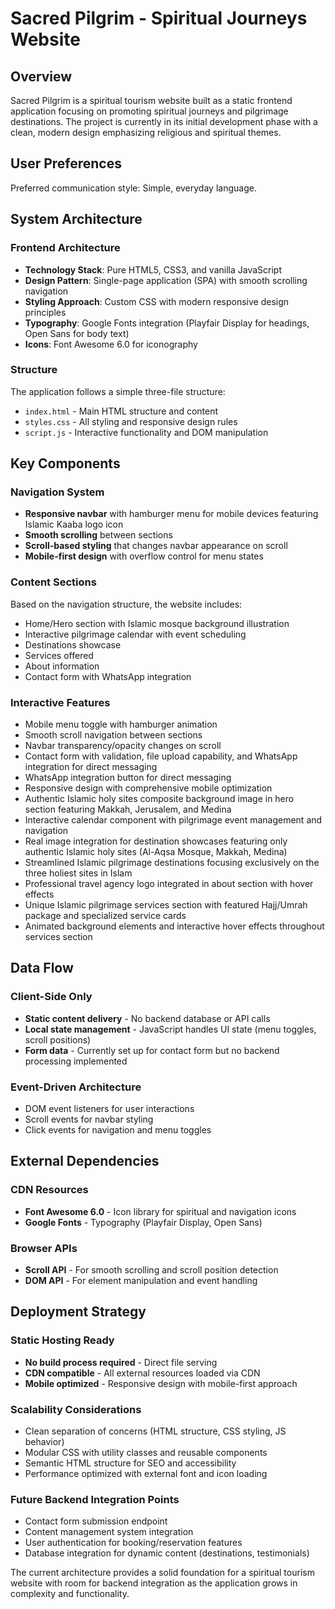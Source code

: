 # Sacred Pilgrim - Spiritual Journeys Website

## Overview

Sacred Pilgrim is a spiritual tourism website built as a static frontend application focusing on promoting spiritual journeys and pilgrimage destinations. The project is currently in its initial development phase with a clean, modern design emphasizing religious and spiritual themes.

## User Preferences

Preferred communication style: Simple, everyday language.

## System Architecture

### Frontend Architecture
- **Technology Stack**: Pure HTML5, CSS3, and vanilla JavaScript
- **Design Pattern**: Single-page application (SPA) with smooth scrolling navigation
- **Styling Approach**: Custom CSS with modern responsive design principles
- **Typography**: Google Fonts integration (Playfair Display for headings, Open Sans for body text)
- **Icons**: Font Awesome 6.0 for iconography

### Structure
The application follows a simple three-file structure:
- `index.html` - Main HTML structure and content
- `styles.css` - All styling and responsive design rules
- `script.js` - Interactive functionality and DOM manipulation

## Key Components

### Navigation System
- **Responsive navbar** with hamburger menu for mobile devices featuring Islamic Kaaba logo icon
- **Smooth scrolling** between sections
- **Scroll-based styling** that changes navbar appearance on scroll
- **Mobile-first design** with overflow control for menu states

### Content Sections
Based on the navigation structure, the website includes:
- Home/Hero section with Islamic mosque background illustration
- Interactive pilgrimage calendar with event scheduling
- Destinations showcase
- Services offered
- About information
- Contact form with WhatsApp integration

### Interactive Features
- Mobile menu toggle with hamburger animation
- Smooth scroll navigation between sections
- Navbar transparency/opacity changes on scroll
- Contact form with validation, file upload capability, and WhatsApp integration for direct messaging
- WhatsApp integration button for direct messaging
- Responsive design with comprehensive mobile optimization
- Authentic Islamic holy sites composite background image in hero section featuring Makkah, Jerusalem, and Medina
- Interactive calendar component with pilgrimage event management and navigation
- Real image integration for destination showcases featuring only authentic Islamic holy sites (Al-Aqsa Mosque, Makkah, Medina)
- Streamlined Islamic pilgrimage destinations focusing exclusively on the three holiest sites in Islam
- Professional travel agency logo integrated in about section with hover effects
- Unique Islamic pilgrimage services section with featured Hajj/Umrah package and specialized service cards
- Animated background elements and interactive hover effects throughout services section

## Data Flow

### Client-Side Only
- **Static content delivery** - No backend database or API calls
- **Local state management** - JavaScript handles UI state (menu toggles, scroll positions)
- **Form data** - Currently set up for contact form but no backend processing implemented

### Event-Driven Architecture
- DOM event listeners for user interactions
- Scroll events for navbar styling
- Click events for navigation and menu toggles

## External Dependencies

### CDN Resources
- **Font Awesome 6.0** - Icon library for spiritual and navigation icons
- **Google Fonts** - Typography (Playfair Display, Open Sans)

### Browser APIs
- **Scroll API** - For smooth scrolling and scroll position detection
- **DOM API** - For element manipulation and event handling

## Deployment Strategy

### Static Hosting Ready
- **No build process required** - Direct file serving
- **CDN compatible** - All external resources loaded via CDN
- **Mobile optimized** - Responsive design with mobile-first approach

### Scalability Considerations
- Clean separation of concerns (HTML structure, CSS styling, JS behavior)
- Modular CSS with utility classes and reusable components
- Semantic HTML structure for SEO and accessibility
- Performance optimized with external font and icon loading

### Future Backend Integration Points
- Contact form submission endpoint
- Content management system integration
- User authentication for booking/reservation features
- Database integration for dynamic content (destinations, testimonials)

The current architecture provides a solid foundation for a spiritual tourism website with room for backend integration as the application grows in complexity and functionality.